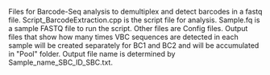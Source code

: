 Files for Barcode-Seq analysis to demultiplex and detect barcodes in a fastq file.
Script_BarcodeExtraction.cpp is the script file for analysis.
Sample.fq is a sample FASTQ file to run the script.
Other files are Config files.
Output files that show how many times VBC sequences are detected in each sample will be created separately for BC1 and BC2 and will be accumulated in "Pool" folder. Output file name is determined by Sample_name_SBC_ID_SBC.txt.
